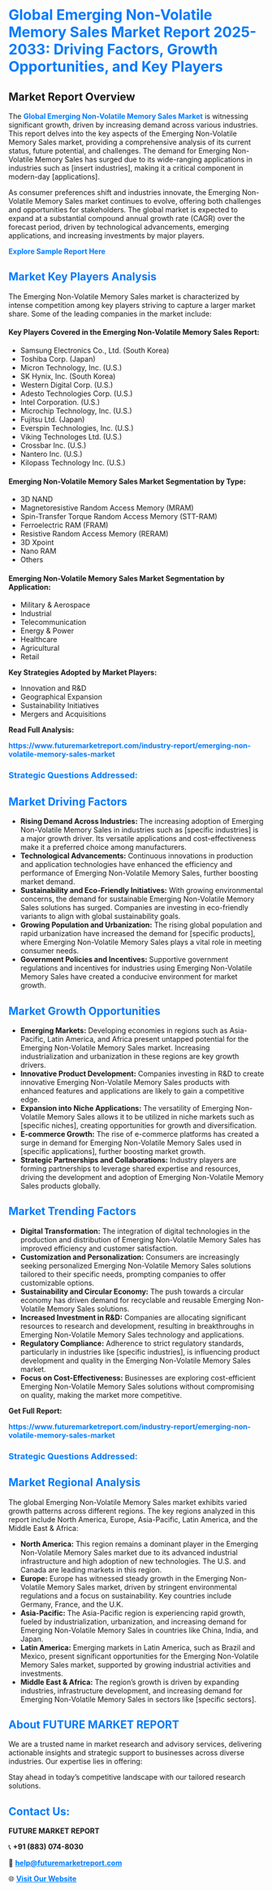 <h1 style="color: #007BFF;">Global Emerging Non-Volatile Memory Sales Market Report 2025-2033: Driving Factors, Growth Opportunities, and Key Players</h1>

<section id="overview">
<h2>Market Report Overview</h2>
<p>The <a href="https://www.futuremarketreport.com/industry-report/emerging-non-volatile-memory-sales-market" style="color: #007BFF; text-decoration: none;"><strong>Global Emerging Non-Volatile Memory Sales Market</strong></a> is witnessing significant growth, driven by increasing demand across various industries. This report delves into the key aspects of the Emerging Non-Volatile Memory Sales market, providing a comprehensive analysis of its current status, future potential, and challenges. The demand for Emerging Non-Volatile Memory Sales has surged due to its wide-ranging applications in industries such as [insert industries], making it a critical component in modern-day [applications].</p>
<p>As consumer preferences shift and industries innovate, the Emerging Non-Volatile Memory Sales market continues to evolve, offering both challenges and opportunities for stakeholders. The global market is expected to expand at a substantial compound annual growth rate (CAGR) over the forecast period, driven by technological advancements, emerging applications, and increasing investments by major players.</p>
</section>

<section id="overview">
<p><a href="https://www.futuremarketreport.com/request-sample/reportId=103882" style="color: #007BFF; text-decoration: none;"><strong>Explore Sample Report Here</strong></a></p>
</section>

<section id="key-players">
<h2 style="color: #007BFF;">Market Key Players Analysis</h2>
<p>The Emerging Non-Volatile Memory Sales market is characterized by intense competition among key players striving to capture a larger market share. Some of the leading companies in the market include:</p>
<h4>Key Players Covered in the Emerging Non-Volatile Memory Sales Report:</h4>
<ul><li>Samsung Electronics Co., Ltd. (South Korea)</li><li>Toshiba Corp. (Japan)</li><li>Micron Technology, Inc. (U.S.)</li><li>SK Hynix, Inc. (South Korea)</li><li>Western Digital Corp. (U.S.)</li><li>Adesto Technologies Corp. (U.S.)</li><li>Intel Corporation. (U.S.)</li><li>Microchip Technology, Inc. (U.S.)</li><li>Fujitsu Ltd. (Japan)</li><li>Everspin Technologies, Inc. (U.S.)</li><li>Viking Technologes Ltd. (U.S.)</li><li>Crossbar Inc. (U.S.)</li><li>Nantero Inc. (U.S.)</li><li>Kilopass Technology Inc. (U.S.)</li></ul>
<h4>Emerging Non-Volatile Memory Sales Market Segmentation by Type:</h4>
<ul><li>3D NAND</li><li>Magnetoresistive Random Access Memory (MRAM)</li><li>Spin-Transfer Torque Random Access Memory (STT-RAM)</li><li>Ferroelectric RAM (FRAM)</li><li>Resistive Random Access Memory (RERAM)</li><li>3D Xpoint</li><li>Nano RAM</li><li>Others</li></ul>

<h4>Emerging Non-Volatile Memory Sales Market Segmentation by Application:</h4>
<ul><li>Military &amp; Aerospace</li><li>Industrial</li><li>Telecommunication</li><li>Energy &amp; Power</li><li>Healthcare</li><li>Agricultural</li><li>Retail</li></ul>
<p><strong>Key Strategies Adopted by Market Players:</strong></p>
<ul>
<li>Innovation and R&D</li>
<li>Geographical Expansion</li>
<li>Sustainability Initiatives</li>
<li>Mergers and Acquisitions</li>
</ul>
</section>

<section>
<p><strong>Read Full Analysis: </strong></p><a href="https://www.futuremarketreport.com/industry-report/emerging-non-volatile-memory-sales-market" style="color: #007BFF; text-decoration: none;"><strong>https://www.futuremarketreport.com/industry-report/emerging-non-volatile-memory-sales-market</strong></a>
<h3 style="color: #007BFF;">Strategic Questions Addressed:</h3>
</section>

<section id="driving-factors">
<h2 style="color: #007BFF;">Market Driving Factors</h2>
<ul>
<li><strong>Rising Demand Across Industries:</strong> The increasing adoption of Emerging Non-Volatile Memory Sales in industries such as [specific industries] is a major growth driver. Its versatile applications and cost-effectiveness make it a preferred choice among manufacturers.</li>
<li><strong>Technological Advancements:</strong> Continuous innovations in production and application technologies have enhanced the efficiency and performance of Emerging Non-Volatile Memory Sales, further boosting market demand.</li>
<li><strong>Sustainability and Eco-Friendly Initiatives:</strong> With growing environmental concerns, the demand for sustainable Emerging Non-Volatile Memory Sales solutions has surged. Companies are investing in eco-friendly variants to align with global sustainability goals.</li>
<li><strong>Growing Population and Urbanization:</strong> The rising global population and rapid urbanization have increased the demand for [specific products], where Emerging Non-Volatile Memory Sales plays a vital role in meeting consumer needs.</li>
<li><strong>Government Policies and Incentives:</strong> Supportive government regulations and incentives for industries using Emerging Non-Volatile Memory Sales have created a conducive environment for market growth.</li>
</ul>
</section>

<section id="growth-opportunities">
<h2 style="color: #007BFF;">Market Growth Opportunities</h2>
<ul>
<li><strong>Emerging Markets:</strong> Developing economies in regions such as Asia-Pacific, Latin America, and Africa present untapped potential for the Emerging Non-Volatile Memory Sales market. Increasing industrialization and urbanization in these regions are key growth drivers.</li>
<li><strong>Innovative Product Development:</strong> Companies investing in R&D to create innovative Emerging Non-Volatile Memory Sales products with enhanced features and applications are likely to gain a competitive edge.</li>
<li><strong>Expansion into Niche Applications:</strong> The versatility of Emerging Non-Volatile Memory Sales allows it to be utilized in niche markets such as [specific niches], creating opportunities for growth and diversification.</li>
<li><strong>E-commerce Growth:</strong> The rise of e-commerce platforms has created a surge in demand for Emerging Non-Volatile Memory Sales used in [specific applications], further boosting market growth.</li>
<li><strong>Strategic Partnerships and Collaborations:</strong> Industry players are forming partnerships to leverage shared expertise and resources, driving the development and adoption of Emerging Non-Volatile Memory Sales products globally.</li>
</ul>
</section>

<section id="trending-factors">
<h2 style="color: #007BFF;">Market Trending Factors</h2>
<ul>
<li><strong>Digital Transformation:</strong> The integration of digital technologies in the production and distribution of Emerging Non-Volatile Memory Sales has improved efficiency and customer satisfaction.</li>
<li><strong>Customization and Personalization:</strong> Consumers are increasingly seeking personalized Emerging Non-Volatile Memory Sales solutions tailored to their specific needs, prompting companies to offer customizable options.</li>
<li><strong>Sustainability and Circular Economy:</strong> The push towards a circular economy has driven demand for recyclable and reusable Emerging Non-Volatile Memory Sales solutions.</li>
<li><strong>Increased Investment in R&D:</strong> Companies are allocating significant resources to research and development, resulting in breakthroughs in Emerging Non-Volatile Memory Sales technology and applications.</li>
<li><strong>Regulatory Compliance:</strong> Adherence to strict regulatory standards, particularly in industries like [specific industries], is influencing product development and quality in the Emerging Non-Volatile Memory Sales market.</li>
<li><strong>Focus on Cost-Effectiveness:</strong> Businesses are exploring cost-efficient Emerging Non-Volatile Memory Sales solutions without compromising on quality, making the market more competitive.</li>
</ul>
</section>

<section>
<p><strong>Get Full Report: </strong></p><a href="https://www.futuremarketreport.com/industry-report/emerging-non-volatile-memory-sales-market" style="color: #007BFF; text-decoration: none;"><strong>https://www.futuremarketreport.com/industry-report/emerging-non-volatile-memory-sales-market</strong></a>
<h3 style="color: #007BFF;">Strategic Questions Addressed:</h3>
</section>


<section id="regional-analysis">
<h2 style="color: #007BFF;">Market Regional Analysis</h2>
<p>The global Emerging Non-Volatile Memory Sales market exhibits varied growth patterns across different regions. The key regions analyzed in this report include North America, Europe, Asia-Pacific, Latin America, and the Middle East & Africa:</p>
<ul>
<li><strong>North America:</strong> This region remains a dominant player in the Emerging Non-Volatile Memory Sales market due to its advanced industrial infrastructure and high adoption of new technologies. The U.S. and Canada are leading markets in this region.</li>
<li><strong>Europe:</strong> Europe has witnessed steady growth in the Emerging Non-Volatile Memory Sales market, driven by stringent environmental regulations and a focus on sustainability. Key countries include Germany, France, and the U.K.</li>
<li><strong>Asia-Pacific:</strong> The Asia-Pacific region is experiencing rapid growth, fueled by industrialization, urbanization, and increasing demand for Emerging Non-Volatile Memory Sales in countries like China, India, and Japan.</li>
<li><strong>Latin America:</strong> Emerging markets in Latin America, such as Brazil and Mexico, present significant opportunities for the Emerging Non-Volatile Memory Sales market, supported by growing industrial activities and investments.</li>
<li><strong>Middle East & Africa:</strong> The region’s growth is driven by expanding industries, infrastructure development, and increasing demand for Emerging Non-Volatile Memory Sales in sectors like [specific sectors].</li>
</ul>
</section>

<footer>
<h2 style="color: #007BFF;">About FUTURE MARKET REPORT</h2>
<p>We are a trusted name in market research and advisory services, delivering actionable insights and strategic support to businesses across diverse industries. Our expertise lies in offering:</p>

<p>Stay ahead in today’s competitive landscape with our tailored research solutions.</p>

<h2 style="color: #007BFF;">Contact Us:</h2>
<p><strong>FUTURE MARKET REPORT</strong></p>
<p>📞 <strong>+91 (883) 074-8030</strong></p>
<p>📧 <strong><a href="mailto:help@futuremarketreport.com" style="color: #007BFF;">help@futuremarketreport.com</a></strong></p>
<p>🌐 <strong><a href="https://www.futuremarketreport.com/" style="color: #007BFF;">Visit Our Website</a></strong></p>
</footer>